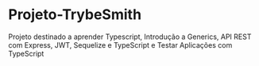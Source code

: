 # Projeto-TrybeSmith
Projeto destinado a aprender Typescript, Introdução a Generics,  API REST com Express, JWT, Sequelize e TypeScript e Testar Aplicações com TypeScript
